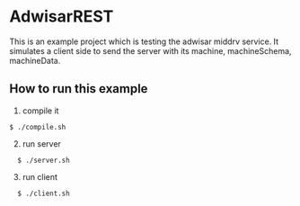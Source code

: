 # AdwisarREST

This is an example project which is testing the adwisar middrv service.  It simulates a client side to send the server with its machine, machineSchema, machineData. 

## How to run this example
 1. compile it 
   ```
   $ ./compile.sh
   ```
 2. run server
 ```
   $ ./server.sh
   ```
 3. run client
 ```
   $ ./client.sh
   ```
   
   

